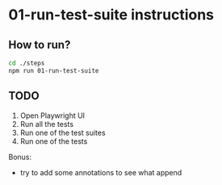 # 01-run-test-suite instructions

## How to run?

```Bash
cd ./steps
npm run 01-run-test-suite
```

## TODO

1. Open Playwright UI
2. Run all the tests
3. Run one of the test suites
4. Run one of the tests

Bonus:
- try to add some annotations to see what append

